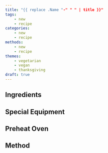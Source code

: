 ```yaml
---
title: "{{ replace .Name "-" " " | title }}"
tags:
    - new
    - recipe
categories: 
    - new
    - recipe
methods:
    - new
    - recipe
themes:
    - vegetarian
    - vegan
    - thanksgiving
draft: true
---
```


## Ingredients
## Special Equipment
## Preheat Oven
## Method
